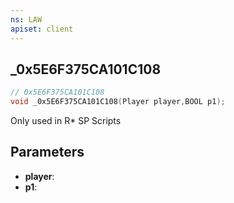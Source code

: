 ```yaml
---
ns: LAW
apiset: client
---
```

## _0x5E6F375CA101C108

```c
// 0x5E6F375CA101C108
void _0x5E6F375CA101C108(Player player,BOOL p1);
```

Only used in R* SP Scripts

## Parameters
* **player**:
* **p1**: